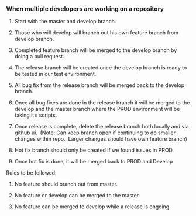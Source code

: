 ### When multiple developers are working on a repository



1. Start with the master and develop branch. 

2. Those who will develop will branch out his own feature branch from develop branch.

3. Completed feature branch will be merged to the develop branch by doing a pull request.

4. The release branch will be created once the develop branch is ready to be tested in our test environment.

5. All bug fix from the release branch will be merged back to the develop branch.

6. Once all bug fixes are done in the release branch it will be merged to the develop and the master branch where the PROD environment will be taking it’s scripts.

7. Once release is complete, delete the release branch both locally and via github ui.  \(Note: Can keep branch open if continuing to do smaller changes within repo.  Larger changes should have own feature branch\)

8. Hot fix branch should only be created if we found issues in PROD.

9. Once hot fix is done, it will be merged back to PROD and Develop



Rules to be followed:



1. No feature should branch out from master.

2. No feature or develop can be merged to the master.

3. No feature can be merged to develop while a release is ongoing.




